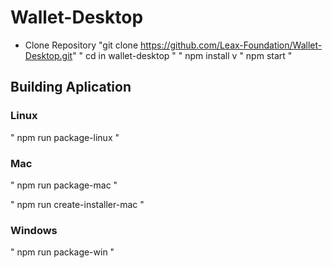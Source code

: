 # Wallet-Desktop

- Clone Repository "git clone https://github.com/Leax-Foundation/Wallet-Desktop.git"
"  cd in wallet-desktop "
" npm install v
"  npm start " 

## Building Aplication

### Linux

" npm run package-linux "
  
### Mac

" npm run package-mac "
  
" npm run create-installer-mac "
  
  
### Windows

" npm run package-win "


